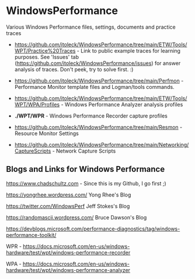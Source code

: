 # WindowsPerformance

Various Windows Performance files, settings, documents and practice traces

- <https://github.com/itoleck/WindowsPerformance/tree/main/ETW/Tools/WPT/Practice%20Traces> - Link to public example traces for learning purposes. See 'Issues' tab (<https://github.com/itoleck/WindowsPerformance/issues>) for answer analysis of traces. Don't peek, try to solve first. :)

- <https://github.com/itoleck/WindowsPerformance/tree/main/Perfmon> - Performance Monitor template files and Logman/tools commands.

- <https://github.com/itoleck/WindowsPerformance/tree/main/ETW/Tools/WPT/WPA/Profiles> - Windows Performance Analyzer analysis profiles

- **./WPT/WPR** - Windows Performance Recorder capture profiles

- <https://github.com/itoleck/WindowsPerformance/tree/main/Resmon> - Resource Monitor Settings

- <https://github.com/itoleck/WindowsPerformance/tree/main/Networking/CaptureScripts> - Network Capture Scripts

## Blogs and Links for Windows Performance

<https://www.chadschultz.com> - Since this is my Github, I go first ;)

<https://yongrhee.wordpress.com/> Yong Rhee's Blog

<https://twitter.com/WindowsPerf> Jeff Stokes's Blog

<https://randomascii.wordpress.com/> Bruce Dawson's Blog

<https://devblogs.microsoft.com/performance-diagnostics/tag/windows-performance-toolkit/>

WPR - <https://docs.microsoft.com/en-us/windows-hardware/test/wpt/windows-performance-recorder>

WPA - <https://docs.microsoft.com/en-us/windows-hardware/test/wpt/windows-performance-analyzer>